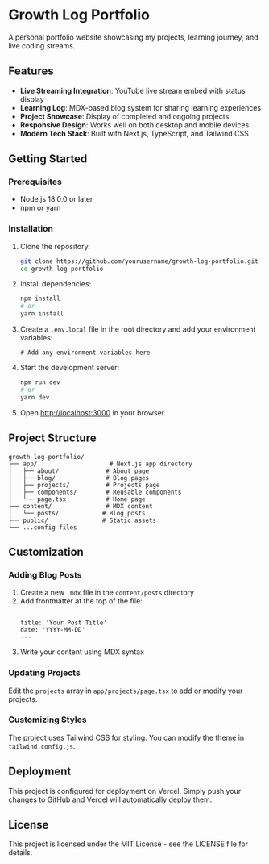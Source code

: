 # Growth Log Portfolio

A personal portfolio website showcasing my projects, learning journey, and live coding streams.

## Features

- **Live Streaming Integration**: YouTube live stream embed with status display
- **Learning Log**: MDX-based blog system for sharing learning experiences
- **Project Showcase**: Display of completed and ongoing projects
- **Responsive Design**: Works well on both desktop and mobile devices
- **Modern Tech Stack**: Built with Next.js, TypeScript, and Tailwind CSS

## Getting Started

### Prerequisites

- Node.js 18.0.0 or later
- npm or yarn

### Installation

1. Clone the repository:
   ```bash
   git clone https://github.com/yourusername/growth-log-portfolio.git
   cd growth-log-portfolio
   ```

2. Install dependencies:
   ```bash
   npm install
   # or
   yarn install
   ```

3. Create a `.env.local` file in the root directory and add your environment variables:
   ```
   # Add any environment variables here
   ```

4. Start the development server:
   ```bash
   npm run dev
   # or
   yarn dev
   ```

5. Open [http://localhost:3000](http://localhost:3000) in your browser.

## Project Structure

```
growth-log-portfolio/
├── app/                    # Next.js app directory
│   ├── about/             # About page
│   ├── blog/              # Blog pages
│   ├── projects/          # Projects page
│   ├── components/        # Reusable components
│   └── page.tsx           # Home page
├── content/               # MDX content
│   └── posts/            # Blog posts
├── public/               # Static assets
└── ...config files
```

## Customization

### Adding Blog Posts

1. Create a new `.mdx` file in the `content/posts` directory
2. Add frontmatter at the top of the file:
   ```mdx
   ---
   title: 'Your Post Title'
   date: 'YYYY-MM-DD'
   ---
   ```
3. Write your content using MDX syntax

### Updating Projects

Edit the `projects` array in `app/projects/page.tsx` to add or modify your projects.

### Customizing Styles

The project uses Tailwind CSS for styling. You can modify the theme in `tailwind.config.js`.

## Deployment

This project is configured for deployment on Vercel. Simply push your changes to GitHub and Vercel will automatically deploy them.

## License

This project is licensed under the MIT License - see the LICENSE file for details. 